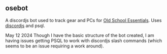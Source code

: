 ## osebot
A discordjs bot used to track gear and PCs for [Old School Essentials](https://necroticgnome.com/).  Uses [discordjs](https://discordjs.guide/#before-you-begin) and psql.

May 12 2024
Though I have the basic structure of the bot created, I am having issues getting PSQL to work with discordjs slash commands (which seems to be an issue requiring a work around).